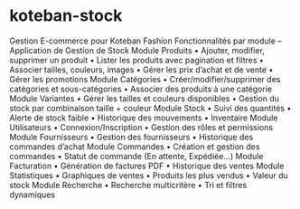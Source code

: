 # koteban-stock
Gestion E-commerce pour Koteban Fashion
Fonctionnalités par module –
Application de Gestion de Stock
Module Produits
• Ajouter, modifier, supprimer un produit
• Lister les produits avec pagination et filtres
• Associer tailles, couleurs, images
• Gérer les prix d’achat et de vente
• Gérer les promotions
Module Catégories
• Créer/modifier/supprimer des catégories et sous-catégories
• Associer des produits à une catégorie
Module Variantes
• Gérer les tailles et couleurs disponibles
• Gestion du stock par combinaison taille + couleur
Module Stock
• Suivi des quantités
• Alerte de stock faible
• Historique des mouvements
• Inventaire
Module Utilisateurs
• Connexion/Inscription
• Gestion des rôles et permissions
Module Fournisseurs
• Gestion des fournisseurs
• Historique des commandes d’achat
Module Commandes
• Création et gestion des commandes
• Statut de commande (En attente, Expédiée…)
Module Facturation
• Génération de factures PDF
• Historique des ventes
Module Statistiques
• Graphiques de ventes
• Produits les plus vendus
• Valeur du stock
Module Recherche
• Recherche multicritère
• Tri et filtres dynamiques
